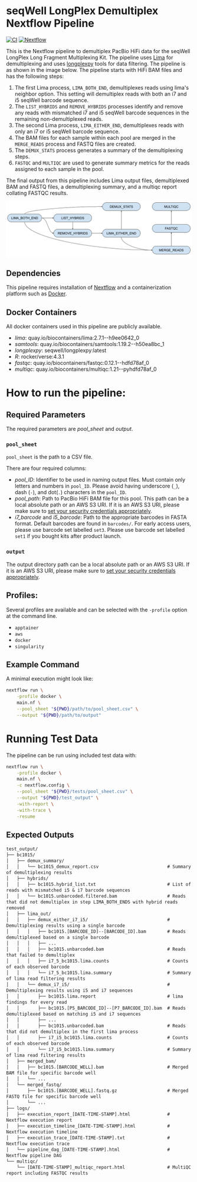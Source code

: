 # seqWell LongPlex Demultiplex Nextflow Pipeline

[![CI](https://github.com/seqwell/LongPlex/actions/workflows/nextflow-tests.yml/badge.svg?branch=main)](https://github.com/seqwell/LongPlex/actions/workflows/nextflow-tests.yml?query=branch%3Amain)
[![Nextflow](https://img.shields.io/badge/Nextflow%20DSL2-%E2%89%A523.11-blue.svg)](https://www.nextflow.io/)

This is the Nextflow pipeline to demultiplex PacBio HiFi data for the seqWell LongPlex Long Fragment Multiplexing Kit.
The pipeline uses [Lima](https://lima.how/) for demultiplexing and uses [longplexpy](https://github.com/seqwell/longplexpy) tools for data filtering.
The pipeline is as shown in the image below.
The pipeline starts with HiFi BAM files and has the following steps:

1. The first Lima process, `LIMA_BOTH_END`, demultiplexes reads using lima's neighbor option.
   This setting will demultiplex reads with both an i7 and i5 seqWell barcode sequence.
2. The `LIST_HYBRIDS` and `REMOVE_HYBRIDS` processes identify and remove any reads with mismatched i7 and i5 seqWell barcode sequences in the remaining non-demultiplexed reads.
3. The second Lima process, `LIMA_EITHER_END`, demultiplexes reads with only an i7 or i5 seqWell barcode sequence.
4. The BAM files for each sample within each pool are merged in the `MERGE_READS` process and FASTQ files are created.
5. The `DEMUX_STATS` process generates a summary of the demultiplexing steps.
6. `FASTQC` and `MULTIQC` are used to generate summary metrics for the reads assigned to each sample in the pool.

The final output from this pipeline includes Lima output files, demultiplexed BAM and FASTQ files, a demultiplexing summary, and a multiqc report collating FASTQC results.

![Fig1. LongPlex Workflow](./docs/LongPlex_Workflow.png)

## Dependencies

This pipeline requires installation of [Nextflow](https://www.nextflow.io/docs/latest/install.html) and a containerization platform such as [Docker](https://docs.docker.com/engine/install/).

## Docker Containers

All docker containers used in this pipeline are publicly available.

- *lima*: quay.io/biocontainers/lima:2.7.1--h9ee0642_0
- *samtools*: quay.io/biocontainers/samtools:1.19.2--h50ea8bc_1
- *longplexpy*: seqwell/longplexpy:latest
- *R*: rocker/verse:4.3.1
- *fastqc*: quay.io/biocontainers/fastqc:0.12.1--hdfd78af_0
- *multiqc*: quay.io/biocontainers/multiqc:1.21--pyhdfd78af_0

# How to run the pipeline:

## Required Parameters

The required parameters are *pool_sheet* and *output*.

### `pool_sheet`

`pool_sheet` is the path to a CSV file.

There are four required columns:

- *pool_ID*: Identifier to be used in naming output files.
  Must contain only letters and numbers in `pool_ID`.
  Please avoid having underscore (`_`), dash (`-`), and dot(`.`) characters in the `pool_ID`.
- *pool_path*: Path to PacBio HiFi BAM file for this pool.
  This path can be a local absolute path or an AWS S3 URI.
  If it is an AWS S3 URI, please make sure to [set your security credentials appropriately](https://www.nextflow.io/docs/latest/amazons3.html#security-credentials).
- *i7_barcode* and *i5_barcode*: Path to the appropriate barcodes in FASTA format.
  Default barcodes are found in `barcodes/`.
  For early access users, please use barcode set labelled `set3`.
  Please use barcode set labelled `set1` if you bought kits after product launch.

### `output`

The output directory path can be a local absolute path or an AWS S3 URI.
If it is an AWS S3 URI, please make sure to [set your security credentials appropriately](https://www.nextflow.io/docs/latest/amazons3.html#security-credentials).

## Profiles:

Several profiles are available and can be selected with the `-profile` option at the command line.

- `apptainer`
- `aws`
- `docker`
- `singularity`

## Example Command

A minimal execution might look like:

```bash
nextflow run \
    -profile docker \
    main.nf \
    --pool_sheet "${PWD}/path/to/pool_sheet.csv" \
    --output "${PWD}/path/to/output"
```

# Running Test Data

The pipeline can be run using included test data with:

```bash
nextflow run \
    -profile docker \
    main.nf \
    -c nextflow.config \
    --pool_sheet "${PWD}/tests/pool_sheet.csv" \
    --output "${PWD}/test_output" \
    -with-report \
    -with-trace \
    -resume
```

## Expected Outputs

```console
test_output/
├── bc1015/
│   ├── demux_summary/
│   │   └── bc1015_demux_report.csv                          # Summary of demultiplexing results
│   ├── hybrids/
│   │   ├── bc1015.hybrid_list.txt                           # List of reads with mismatched i5 & i7 barcode sequences
│   │   └── bc1015.unbarcoded.filtered.bam                   # Reads that did not demultiplex in step LIMA_BOTH_ENDS with hybrid reads removed
│   ├── lima_out/
│   │   ├── demux_either_i7_i5/                              # Demultiplexing results using a single barcode
│   │   │   ├── bc1015.[BARCODE_ID]--[BARCODE_ID].bam        # Reads demultiplexed based on a single barcode
│   │   │   ├── ...
│   │   │   ├── bc1015.unbarcoded.bam                        # Reads that failed to demultiplex
│   │   │   ├── i7_5_bc1015.lima.counts                      # Counts of each observed barcode
│   │   │   └── i7_5_bc1015.lima.summary                     # Summary of lima read filtering results
│   │   └── demux_i7_i5/                                     # Demultiplexing results using i5 and i7 sequences
│   │       ├── bc1015.lima.report                           # lima findings for every read
│   │       ├── bc1015.[P5_BARCODE_ID]--[P7_BARCODE_ID].bam  # Reads demultiplexed based on matching i5 and i7 sequences
│   │       ├── ...
│   │       ├── bc1015.unbarcoded.bam                        # Reads that did not demultiplex in the first lima process
│   │       ├── i7_i5_bc1015.lima.counts                     # Counts of each observed barcode
│   │       └── i7_i5_bc1015.lima.summary                    # Summary of lima read filtering results
│   ├── merged_bam/
│   │   ├── bc1015.[BARCODE_WELL].bam                        # Merged BAM file for specific barcode well
│   │   └── ...
│   └── merged_fastq/
│       ├── bc1015.[BARCODE_WELL].fastq.gz                   # Merged FASTQ file for specific barcode well
│       └── ...
├── logs/
│   ├── execution_report_[DATE-TIME-STAMP].html              # Nextflow execution report
│   ├── execution_timeline_[DATE-TIME-STAMP].html            # Nextflow execution timeline
│   ├── execution_trace_[DATE-TIME-STAMP].txt                # Nextflow execution trace
│   └── pipeline_dag_[DATE-TIME-STAMP].html                  # Nextflow pipeline DAG
└── multiqc/
    └── [DATE-TIME-STAMP]_multiqc_report.html                # MultiQC report including FASTQC results
```
